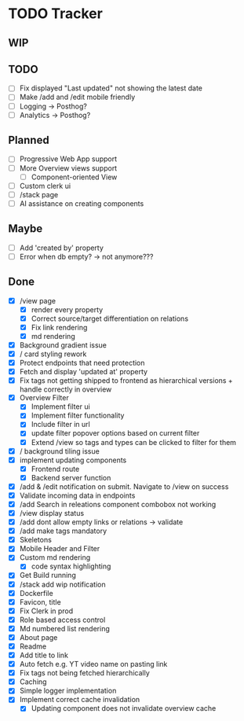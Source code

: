 # TODO Tracker

## WIP

## TODO

- [ ] Fix displayed "Last updated" not showing the latest date
- [ ] Make /add and /edit mobile friendly
- [ ] Logging -> Posthog?
- [ ] Analytics -> Posthog?

## Planned

- [ ] Progressive Web App support
- [ ] More Overview views support
  - [ ] Component-oriented View
- [ ] Custom clerk ui
- [ ] /stack page
- [ ] AI assistance on creating components

## Maybe

- [ ] Add 'created by' property
- [ ] Error when db empty? -> not anymore???

## Done

- [x] /view page
  - [x] render every property
  - [x] Correct source/target differentiation on relations
  - [x] Fix link rendering
  - [x] md rendering
- [x] Background gradient issue
- [x] / card styling rework
- [x] Protect endpoints that need protection
- [x] Fetch and display 'updated at' property
- [x] Fix tags not getting shipped to frontend as hierarchical versions + handle
      correctly in overview
- [x] Overview Filter
  - [x] Implement filter ui
  - [x] Implement filter functionality
  - [x] Include filter in url
  - [x] update filter popover options based on current filter
  - [x] Extend /view so tags and types can be clicked to filter for them
- [x] / background tiling issue
- [x] implement updating components
  - [x] Frontend route
  - [x] Backend server function
- [x] /add & /edit notification on submit. Navigate to /view on success
- [x] Validate incoming data in endpoints
- [x] /add Search in releations component combobox not working
- [x] /view display status
- [x] /add dont allow empty links or relations -> validate
- [x] /add make tags mandatory
- [x] Skeletons
- [x] Mobile Header and Filter
- [x] Custom md rendering
  - [x] code syntax highlighting
- [x] Get Build running
- [x] /stack add wip notification
- [x] Dockerfile
- [x] Favicon, title
- [x] Fix Clerk in prod
- [x] Role based access control
- [x] Md numbered list rendering
- [x] About page
- [x] Readme
- [x] Add title to link
- [x] Auto fetch e.g. YT video name on pasting link
- [x] Fix tags not being fetched hierarchically
- [x] Caching
- [x] Simple logger implementation
- [x] Implement correct cache invalidation
  - [x] Updating component does not invalidate overview cache
